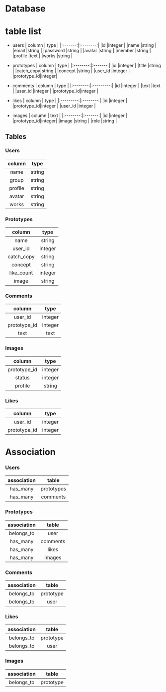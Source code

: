 Database
====

# table list
- users
| column  |   type   |
|:-------:|:--------:|
|id       |integer   |
|name     |string    |
|email    |string    |
|password |string    |
|avatar   |string    |
|member   |string    |
|profile  |text      |
|works    |string    |

- prototypes
|  column  |  type  |
|:--------:|:-------:|
|id        |integer  |
|title     |string   |
|catch_copy|string   |
|concept   |string   |
|user_id   |integer  |
|prototype_id|integer|


- comments
|  column  |  type  |
|:--------:|:---------:|
|id        |integer    |
|text      |text       |
|user_id   |integer    |
|prototype_id|integer  |

- likes
|  column  |  type  |
|:---------:|:--------:|
|id         |integer   |
|prototype_id|integer  |
|user_id    |integer   |

- images
|  column  |  text  |
|:--------:|:-------:|
|id        |integer |
|prototype_id|integer|
|image     |string  |
|role      |string  |


## Tables
### Users
|column|type|
|:---:|:---:|
|name|string|
|group|string|
|profile|string|
|avatar|string|
|works|string|

### Prototypes
|column|type|
|:---:|:---:|
|name|string|
|user_id|integer|
|catch_copy|string|
|concept|string|
|like_count|integer|
|image|string|

### Comments
|column|type|
|:---:|:---:|
|user_id|integer|
|prototype_id|integer|
|text|text|

### Images
|column|type|
|:---:|:---:|
|prototype_id|integer|
|status|integer|
|profile|string|

### Likes
|column|type|
|:---:|:---:|
|user_id|integer|
|prototype_id|integer|

# Association

### Users
|association|table|
|:---:|:---:|
|has_many|prototypes|
|has_many|comments|

### Prototypes
|association|table|
|:---:|:---:|
|belongs_to| user |
|has_many |comments|
|has_many |likes|
|has_many |images|

### Comments
|association|table|
|:---:|:---:|
|belongs_to|prototype|
|belongs_to|user|

### Likes
|association|table|
|:---:|:---:|
|belongs_to|prototype|
|belongs_to |user|

### Images
|association|table|
|:---:|:---:|
|belongs_to|prototype|
